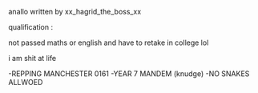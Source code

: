 anallo written by xx_hagrid_the_boss_xx


qualification : 
 
 not passed maths or english and have to retake in college lol
 
 
 
 
 i am shit at life
 
 -REPPING MANCHESTER 0161
 -YEAR 7 MANDEM (knudge)
 -NO SNAKES ALLWOED
